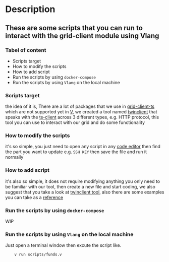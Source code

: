 # Description

## These are some scripts that you can run to interact with the grid-client module using Vlang

### Tabel of content

- Scripts target
- How to modify the scripts
- How to add script
- Run the scripts by using `docker-compose`
- Run the scripts by using `Vlang` on the local machine

### Scripts target

the idea of it is, There are a lot of packages that we use in [grid-client-ts](https://github.com/threefoldtech/grid3_client_ts) which are not supported yet in [V](https://vlang.io/), we created a tool named [twinclient](https://github.com/freeflowuniverse/crystallib/tree/development_38/twinclient) that speaks with the [ts-client](https://github.com/threefoldtech/grid3_client_ts) across 3 different types, e.g. HTTP protocol, this tool you can use to interact with our grid and do some functionality

### How to modify the scripts

it's so simple, you just need to open any script in any [code editor](https://en.wikipedia.org/wiki/Source-code_editor) then find the part you want to update e.g. `SSH KEY` then save the file and run it normally

### How to add script

it's also so simple, it does not require modifying anything you only need to be familiar with our tool, then create a new file and start coding, we also suggest that you take a look at [twinclient tool](https://github.com/freeflowuniverse/crystallib/tree/development_38/twinclient), also there are some examples you can take as a [reference](https://github.com/freeflowuniverse/crystallib/tree/development_38/twinclient/examples)

### Run the scripts by using `docker-compose`

WIP

### Run the scripts by using `Vlang` on the local machine

Just open a terminal window then excute the script like.

```sh
    v run scripts/funds.v
```
